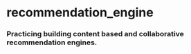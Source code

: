 # recommendation_engine

### Practicing building content based and collaborative recommendation engines.
